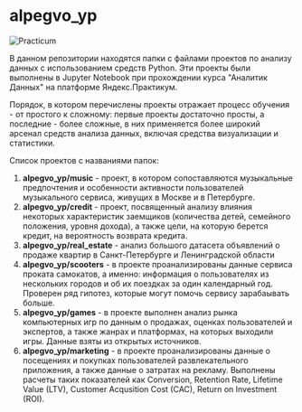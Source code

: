 # alpegvo_yp
![Practicum](https://github.com/alpegvo/alpegvo_yp/assets/136235473/001114d1-0553-4320-bc9f-ef20ab8e1e08)

В данном репозитории находятся папки с файлами проектов по анализу данных с использованием средств Python. Эти проекты были выполнены в Jupyter Notebook при прохождении курса "Аналитик Данных" на платформе Яндекс.Практикум.

Порядок, в котором перечислены проекты отражает процесс обучения - от простого к сложному: первые проекты достаточно просты, а последние - более сложные, в них применяется более широкий арсенал средств анализа данных, включая средства визуализации и статистики. 

Список проектов с названиями папок:
1. **alpegvo_yp/music** - проект, в котором сопоставляются музыкальные предпочтения и особенности активности пользователей музыкального сервиса, живущих в Москве и в Петербурге.
2. **alpegvo_yp/credit** -  проект, посвященный анализу влияния некоторых характеристик заемщиков (количества детей, семейного положения, уровня дохода), а также цели, на которую берется кредит, на вероятность возврата кредита.
3. **alpegvo_yp/real_estate** - анализ большого датасета объявлений о продаже квартир в Санкт-Петербурге и Ленинградской области 
4. **alpegvo_yp/scooters** - в проекте проанализированы данные сервиса проката самокатов, а именно: информация о пользователях из нескольких городов и об их поездках за один календарный год. Проверен ряд гипотез, которые могут помочь сервису зарабаывать больше.
5. **alpegvo_yp/games** - в проекте выполнен анализ рынка компьютерных игр по данным о продажах, оценках пользователей и экспертов, а также жанрах и платформах, на которых выходили игры. Данные взяты из открытых источников.
6. **alpegvo_yp/marketing** - в проекте проанализированы данные о посещениях и покупках пользователей развлекательного приложения, а также данные о затратах на рекламу. Выполнены расчеты таких показателей как Conversion, Retention Rate, Lifetime Value (LTV), Customer Acqusition Cost (CAC), Return on Investment (ROI).
